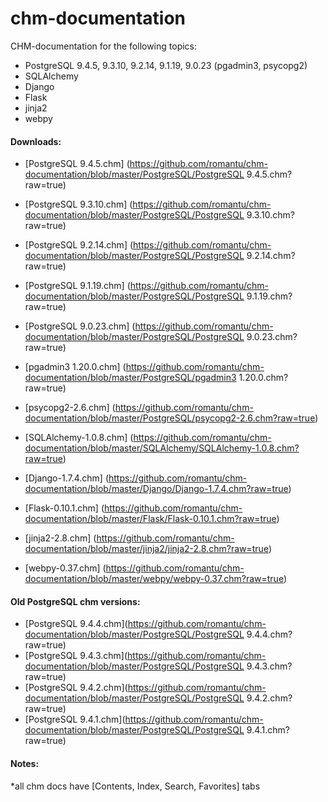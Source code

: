 # chm-documentation

CHM-documentation for the following topics:

- PostgreSQL 9.4.5, 9.3.10, 9.2.14, 9.1.19, 9.0.23 (pgadmin3, psycopg2)
- SQLAlchemy
- Django
- Flask
- jinja2
- webpy

#### Downloads:
- [PostgreSQL 9.4.5.chm]
(https://github.com/romantu/chm-documentation/blob/master/PostgreSQL/PostgreSQL 9.4.5.chm?raw=true)
- [PostgreSQL 9.3.10.chm]
(https://github.com/romantu/chm-documentation/blob/master/PostgreSQL/PostgreSQL 9.3.10.chm?raw=true)
- [PostgreSQL 9.2.14.chm]
(https://github.com/romantu/chm-documentation/blob/master/PostgreSQL/PostgreSQL 9.2.14.chm?raw=true)
- [PostgreSQL 9.1.19.chm]
(https://github.com/romantu/chm-documentation/blob/master/PostgreSQL/PostgreSQL 9.1.19.chm?raw=true)
- [PostgreSQL 9.0.23.chm]
(https://github.com/romantu/chm-documentation/blob/master/PostgreSQL/PostgreSQL 9.0.23.chm?raw=true)

- [pgadmin3 1.20.0.chm]
(https://github.com/romantu/chm-documentation/blob/master/PostgreSQL/pgadmin3 1.20.0.chm?raw=true)

- [psycopg2-2.6.chm]
(https://github.com/romantu/chm-documentation/blob/master/PostgreSQL/psycopg2-2.6.chm?raw=true)

- [SQLAlchemy-1.0.8.chm]
(https://github.com/romantu/chm-documentation/blob/master/SQLAlchemy/SQLAlchemy-1.0.8.chm?raw=true)

- [Django-1.7.4.chm]
(https://github.com/romantu/chm-documentation/blob/master/Django/Django-1.7.4.chm?raw=true)

- [Flask-0.10.1.chm]
(https://github.com/romantu/chm-documentation/blob/master/Flask/Flask-0.10.1.chm?raw=true)

- [jinja2-2.8.chm]
(https://github.com/romantu/chm-documentation/blob/master/jinja2/jinja2-2.8.chm?raw=true)

- [webpy-0.37.chm]
(https://github.com/romantu/chm-documentation/blob/master/webpy/webpy-0.37.chm?raw=true)

#### Old PostgreSQL chm versions:
- [PostgreSQL 9.4.4.chm](https://github.com/romantu/chm-documentation/blob/master/PostgreSQL/PostgreSQL 9.4.4.chm?raw=true)
- [PostgreSQL 9.4.3.chm](https://github.com/romantu/chm-documentation/blob/master/PostgreSQL/PostgreSQL 9.4.3.chm?raw=true)
- [PostgreSQL 9.4.2.chm](https://github.com/romantu/chm-documentation/blob/master/PostgreSQL/PostgreSQL 9.4.2.chm?raw=true)
- [PostgreSQL 9.4.1.chm](https://github.com/romantu/chm-documentation/blob/master/PostgreSQL/PostgreSQL 9.4.1.chm?raw=true)

#### Notes:
*all chm docs have [Contents, Index, Search, Favorites] tabs

